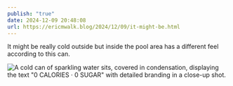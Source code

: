 ```yaml
---
publish: "true"
date: 2024-12-09 20:48:08
url: https://ericmwalk.blog/2024/12/09/it-might-be.html
---
```


It might be really cold outside but inside the pool area has a different feel according to this can.

![A cold can of sparkling water sits, covered in condensation, displaying the text "0 CALORIES · 0 SUGAR" with detailed branding in a close-up shot.](https://ericmwalk.blog/uploads/2024/img-1195.jpeg)